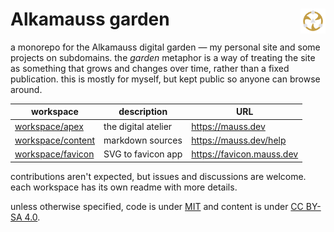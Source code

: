 # Alkamauss garden <img align="right" src="./workspace/apex/static/favicon.svg" alt="logo" height="40" />

a monorepo for the Alkamauss digital garden — my personal site and some projects on subdomains. the *garden* metaphor is a way of treating the site as something that grows and changes over time, rather than a fixed publication. this is mostly for myself, but kept public so anyone can browse around.

| workspace                                | description         | URL                         |
| ---------------------------------------- | ------------------- | --------------------------- |
| [workspace/apex](./workspace/apex)       | the digital atelier | <https://mauss.dev>         |
| [workspace/content](./workspace/content) | markdown sources    | <https://mauss.dev/help>    |
| [workspace/favicon](./workspace/favicon) | SVG to favicon app  | <https://favicon.mauss.dev> |

contributions aren't expected, but issues and discussions are welcome. each workspace has its own readme with more details.

unless otherwise specified, code is under [MIT](./LICENSE) and content is under [CC BY-SA 4.0](https://creativecommons.org/licenses/by-sa/4.0/).
